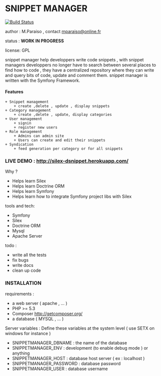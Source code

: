 SNIPPET MANAGER
===============

[![Build Status](https://travis-ci.org/Mparaiso/silex-snippetmanager.png?branch=master)](https://travis-ci.org/Mparaiso/silex-snippetmanager)

author : M.Paraiso , contact mparaiso@online.fr

status : **WORK IN PROGRESS**



license: GPL

snippet manager help developpers write code snippets , 
with snippet managers developpers no longer have to search between several places to find how to code , 
they have a centralized repository where they can write and query bits of code, update and comment them.
snippet manager is written with the Symfony Framework.

#### Features

    + Snippet management
        + create ,delete , update , display snippets
    + Category management
        + create ,delete , update, display categories
    + User management
        + signin
        + register new users
    + Role management
        + Admins can admin site
        + Users can create and edit their snippets
    + Syndication
        + feed generation per category or for all snippets


### LIVE DEMO : http://silex-dsnippet.herokuapp.com/

Why ?

+ Helps learn Silex
+ Helps learn Doctrine ORM
+ Helps learn Symfony
+ Helps learn how to integrate Symfony project libs with Silex

tools and tech:

+ Symfony
+ Silex
+ Doctrine ORM
+ Mysql
+ Apache Server

todo :

+ write all the tests
+ fix bugs
+ write docs
+ clean up code

### INSTALLATION

requirements :

+ a web server ( apache , ... )
+ PHP >= 5.3
+ Composer http://getcomposer.org/
+ a database ( MYSQL , ... )

Server variables :
Define these variables at the system level ( use SETX on windows for instance )

+ SNIPPETMANAGER_DBNAME : the name of the database
+ SNIPPETMANAGER_ENV : development (to enable debug mode ) or anything
+ SNIPPETMANAGER_HOST : database host server ( ex : localhost )
+ SNIPPETMANAGER_PASSWORD : database password
+ SNIPPETMANAGER_USER : database username